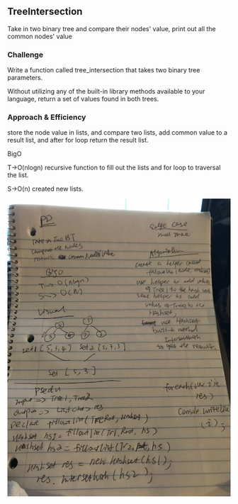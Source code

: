 ## TreeIntersection

Take in two binary tree and compare their nodes' value, print out all the common nodes' value

### Challenge
Write a function called tree_intersection that takes two binary tree parameters.

Without utilizing any of the built-in library methods available to your language, return a set of values found in both trees.

### Approach & Efficiency
store the node value in lists, and compare two lists, add common value to a result list, and after for loop return the result list.

BigO

T->O(nlogn) recursive function to fill out the lists and for loop to traversal the list.

S->O(n) created new lists.

![treeIntersection](../../../../../Assets/88.jpeg)